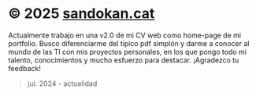 # © 2025 [sandokan.cat](https://sandokan.cat/)

Actualmente trabajo en una v2.0 de mi CV web como home-page de mi portfolio. Busco diferenciarme del típico pdf simplón y darme a conocer al mundo de las TI con mis proyectos personales, en los que pongo todo mi talento, conocimientos y mucho esfuerzo para destacar. ¡Agradezco tu feedback!

>  jul. 2024 - actualidad
